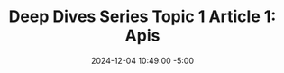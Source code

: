 ---
title: "Deep Dives Series Topic 1 Article 1: Apis"
date: 2024-12-04 10:49:00 -5:00
# categories: [security, python, yaml]
# tags: [python, yaml, security, serialization, deserialization]
description: "My dream for a personal space on the web for the longest time has been an interactive experience. Now, with a lot of help from Bruno Simon and ThreeJSJourney, I may realize it. Chronicling what I learn in this effort."
published: false
---